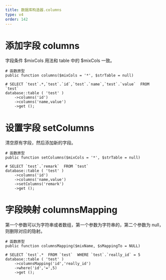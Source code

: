 ```yaml
---
title: 数据库构造器.columns
type: v4
order: 142
---
```


# 添加字段 columns
字段条件 $mixCols 用法和 table 中的 $mixCols 一致。
~~~
# 函数原型
public function columns($mixCols = '*', $strTable = null)

# SELECT `test`.*,`test`.`id`,`test`.`name`,`test`.`value`  FROM `test`
database::table ( 'test' )
    ->columns('id')
    ->columns('name,value')
    ->get ();
~~~

# 设置字段 setColumns
清空原有字段，然后添加新的字段。
~~~
# 函数原型
public function setColumns($mixCols = '*', $strTable = null)

# SELECT `test`.`remark`  FROM `test`
database::table ( 'test' )
    ->columns('id')
    ->columns('name,value')
    ->setColumns('remark')
    ->get ();
~~~

# 字段映射 columnsMapping
第一个参数可以为字符串或者数组，第一个参数为字符串的，第二个参数为 null，则删除对应的隐射。
~~~
# 函数原型
public function columnsMapping($mixName, $sMappingTo = NULL)

# SELECT `test`.*  FROM `test`  WHERE `test`.`really_id` = 5
database::table ( 'test' )
    ->columnsMapping('id','really_id')
    ->where('id','=',5)
    ->get ();
~~~